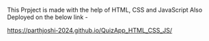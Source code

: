 This Prpject is made with the help of HTML, CSS and JavaScript
Also Deployed on the below link - 

https://parthjoshi-2024.github.io/QuizApp_HTML_CSS_JS/

